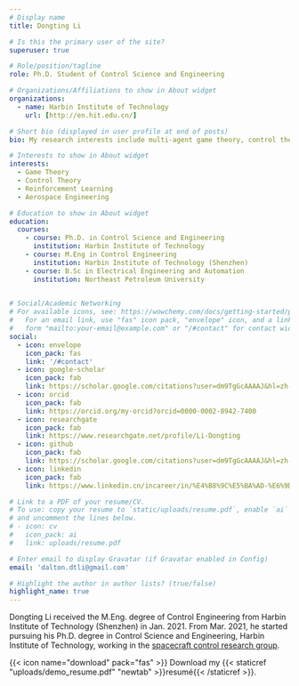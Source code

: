 ```yaml
---
# Display name
title: Dongting Li

# Is this the primary user of the site?
superuser: true

# Role/position/tagline
role: Ph.D. Student of Control Science and Engineering

# Organizations/Affiliations to show in About widget
organizations:
  - name: Harbin Institute of Technology
    url: [http://en.hit.edu.cn/]

# Short bio (displayed in user profile at end of posts)
bio: My research interests include multi-agent game theory, control theory and aerospace engineering.

# Interests to show in About widget
interests:
  - Game Theory
  - Control Theory
  - Reinforcement Learning
  - Aerospace Engineering

# Education to show in About widget
education:
  courses:
    - course: Ph.D. in Control Science and Engineering
      institution: Harbin Institute of Technology
    - course: M.Eng in Control Engineering
      institution: Harbin Institute of Technology (Shenzhen)
    - course: B.Sc in Electrical Engineering and Automation
      institution: Northeast Petroleum University
      

# Social/Academic Networking
# For available icons, see: https://wowchemy.com/docs/getting-started/page-builder/#icons
#   For an email link, use "fas" icon pack, "envelope" icon, and a link in the
#   form "mailto:your-email@example.com" or "/#contact" for contact widget.
social:
  - icon: envelope
    icon_pack: fas
    link: '/#contact'
  - icon: google-scholar 
    icon_pack: fab
    link: https://scholar.google.com/citations?user=dm9TgGcAAAAJ&hl=zh-CN&authuser=1
  - icon: orcid
    icon_pack: fab
    link: https://orcid.org/my-orcid?orcid=0000-0002-8942-7400
  - icon: researchgate
    icon_pack: fab
    link: https://www.researchgate.net/profile/Li-Dongting
  - icon: github
    icon_pack: fab
    link: https://scholar.google.com/citations?user=dm9TgGcAAAAJ&hl=zh-CN&authuser=1
  - icon: linkedin
    icon_pack: fab
    link: https://www.linkedin.cn/incareer/in/%E4%B8%9C%E5%BA%AD-%E6%9D%8E-35966a248

# Link to a PDF of your resume/CV.
# To use: copy your resume to `static/uploads/resume.pdf`, enable `ai` icons in `params.toml`,
# and uncomment the lines below.
# - icon: cv
#   icon_pack: ai
#   link: uploads/resume.pdf

# Enter email to display Gravatar (if Gravatar enabled in Config)
email: 'dalton.dtli@gmail.com'

# Highlight the author in author lists? (true/false)
highlight_name: true
---
```


Dongting Li received the M.Eng. degree of Control Engineering from Harbin Institute of Technology (Shenzhen) in Jan. 2021. From Mar. 2021, he started pursuing his Ph.D. degree in Control Science and Engineering, Harbin Institute of Technology, working in the [spacecraft control research group](http://homepage.hit.edu.cn/maguangfu).

{{< icon name="download" pack="fas" >}} Download my {{< staticref "uploads/demo_resume.pdf" "newtab" >}}resumé{{< /staticref >}}.
